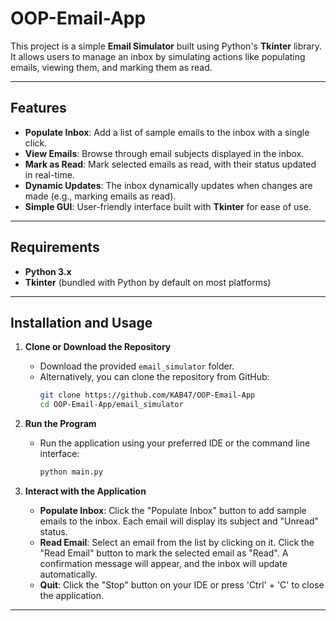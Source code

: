 # OOP-Email-App

This project is a simple **Email Simulator** built using Python's **Tkinter** library. It allows users to manage an inbox by simulating actions like populating emails, viewing them, and marking them as read.

---

## Features

- **Populate Inbox**: Add a list of sample emails to the inbox with a single click.  
- **View Emails**: Browse through email subjects displayed in the inbox.  
- **Mark as Read**: Mark selected emails as read, with their status updated in real-time.  
- **Dynamic Updates**: The inbox dynamically updates when changes are made (e.g., marking emails as read).  
- **Simple GUI**: User-friendly interface built with **Tkinter** for ease of use.  

---

## Requirements

- **Python 3.x**  
- **Tkinter** (bundled with Python by default on most platforms)

---

## Installation and Usage

1. **Clone or Download the Repository**
   - Download the provided `email_simulator` folder.
   - Alternatively, you can clone the repository from GitHub:
     ```bash
     git clone https://github.com/KAB47/OOP-Email-App
     cd OOP-Email-App/email_simulator
     ```

2. **Run the Program**
   - Run the application using your preferred IDE or the command line interface:
     ```bash
     python main.py
     ```

3. **Interact with the Application**
   - **Populate Inbox**: Click the "Populate Inbox" button to add sample emails to the inbox. Each email will display its subject and "Unread" status.
   - **Read Email**: Select an email from the list by clicking on it. Click the "Read Email" button to mark the selected email as "Read". A confirmation message will appear, and the inbox will update automatically.
   - **Quit**: Click the "Stop" button on your IDE or press 'Ctrl' + 'C' to close the application.

---

